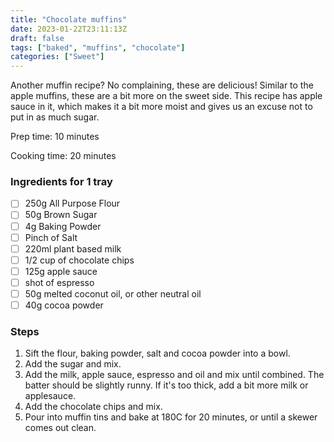 ```yaml
---
title: "Chocolate muffins"
date: 2023-01-22T23:11:13Z
draft: false
tags: ["baked", "muffins", "chocolate"]
categories: ["Sweet"]
---
```


Another muffin recipe? No complaining, these are delicious! Similar to the apple muffins, these are 
a bit more on the sweet side. This recipe has apple sauce in it, which makes it a bit more moist
and gives us an excuse not to put in as much sugar.

<div class="recipe">
Prep time: 10 minutes

Cooking time: 20 minutes

### Ingredients for 1 tray
- [ ] 250g All Purpose Flour
- [ ] 50g Brown Sugar
- [ ] 4g Baking Powder
- [ ] Pinch of Salt
- [ ] 220ml plant based milk
- [ ] 1/2 cup of chocolate chips
- [ ] 125g apple sauce
- [ ] shot of espresso
- [ ] 50g melted coconut oil, or other neutral oil
- [ ] 40g cocoa powder

### Steps
1. Sift the flour, baking powder, salt and cocoa powder into a bowl.
2. Add the sugar and mix.
3. Add the milk, apple sauce, espresso and oil and mix until combined. The batter should be slightly runny. If it's too thick, add a bit more milk or applesauce.
4. Add the chocolate chips and mix.
5. Pour into muffin tins and bake at 180C for 20 minutes, or until a skewer comes out clean.

</div>
